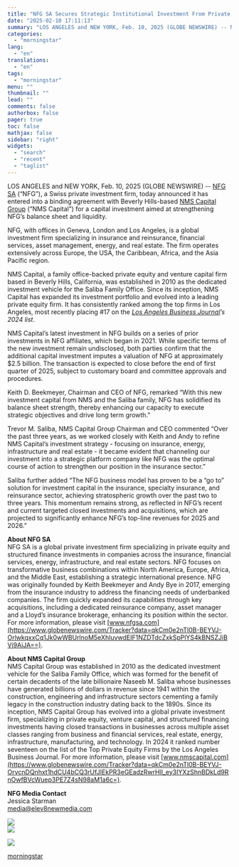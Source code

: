 ```yaml
---
title: "NFG SA Secures Strategic Institutional Investment From Private Equity Firm, NMS Capital Group"
date: "2025-02-10 17:11:13"
summary: "LOS ANGELES and NEW YORK, Feb. 10, 2025 (GLOBE NEWSWIRE) -- NFG SA (“NFG”), a Swiss private investment firm, today announced it has entered into a binding agreement with Beverly Hills-based NMS Capital Group (“NMS Capital”) for a capital investment aimed at strengthening NFG’s balance sheet and liquidity. NFG, with..."
categories:
  - "morningstar"
lang:
  - "en"
translations:
  - "en"
tags:
  - "morningstar"
menu: ""
thumbnail: ""
lead: ""
comments: false
authorbox: false
pager: true
toc: false
mathjax: false
sidebar: "right"
widgets:
  - "search"
  - "recent"
  - "taglist"
---
```


LOS ANGELES and NEW YORK, Feb. 10, 2025 (GLOBE NEWSWIRE) -- [NFG SA](https://www.globenewswire.com/Tracker?data=YUekFlioVFKnzCIB9ePwSTa2IsfAF5oo566chCpjWK1M-IgcrVT_dNbZwMlRbKKm) (“NFG”), a Swiss private investment firm, today announced it has entered into a binding agreement with Beverly Hills-based [NMS Capital Group](https://www.globenewswire.com/Tracker?data=6uscsfCbAaAIwjLlnqI_UEazuG-pihe-fq6oCF_35lVXfQ5-56AD4uKn9eohySZqS1lQetfEc_hspfJgVveZtXE8MdFh7NFs8U8-po21imc=) (“NMS Capital”) for a capital investment aimed at strengthening NFG’s balance sheet and liquidity.

NFG, with offices in Geneva, London and Los Angeles, is a global investment firm specializing in insurance and reinsurance, financial services, asset management, energy, and real estate. The firm operates extensively across Europe, the USA, the Caribbean, Africa, and the Asia Pacific region.

NMS Capital, a family office-backed private equity and venture capital firm based in Beverly Hills, California, was established in 2010 as the dedicated investment vehicle for the Saliba Family Office. Since its inception, NMS Capital has expanded its investment portfolio and evolved into a leading private equity firm. It has consistently ranked among the top firms in Los Angeles, most recently placing #17 on the [*Los Angeles Business Journal*](https://www.globenewswire.com/Tracker?data=dXG1UGSbKohB_MDh_1xtFMqqA9XZ8vQ_2AjRfaTLNI1H5CAHvvCV8aDRtE8608YRjWkATcZa43pT-Q_5sRsment95jkiSNJFtjgzhkFUylR5sVrRefoWuHFOfTxrqRwaI2TE_bFsBbiN6EaraOb3NZ6_J3IzwkFZdhzubGnXnyghCbUnK1HajBRitloN_x2-)*’s 2024 list*.

NMS Capital’s latest investment in NFG builds on a series of prior investments in NFG affiliates, which began in 2021. While specific terms of the new investment remain undisclosed, both parties confirm that the additional capital investment imputes a valuation of NFG at approximately $2.5 billion. The transaction is expected to close before the end of first quarter of 2025, subject to customary board and committee approvals and procedures.

Keith D. Beekmeyer, Chairman and CEO of NFG, remarked “With this new investment capital from NMS and the Saliba family, NFG has solidified its balance sheet strength, thereby enhancing our capacity to execute strategic objectives and drive long term growth.”

Trevor M. Saliba, NMS Capital Group Chairman and CEO commented “Over the past three years, as we worked closely with Keith and Andy to refine NMS Capital’s investment strategy - focusing on insurance, energy, infrastructure and real estate - it became evident that channeling our investment into a strategic platform company like NFG was the optimal course of action to strengthen our position in the insurance sector.”

Saliba further added “The NFG business model has proven to be a “go to” solution for investment capital in the insurance, specialty insurance, and reinsurance sector, achieving stratospheric growth over the past two to three years. This momentum remains strong, as reflected in NFG’s recent and current targeted closed investments and acquisitions, which are projected to significantly enhance NFG’s top-line revenues for 2025 and 2026.”

**About NFG SA**  
NFG SA is a global private investment firm specializing in private equity and structured finance investments in companies across the insurance, financial services, energy, infrastructure, and real estate sectors. NFG focuses on transformative business combinations within North America, Europe, Africa, and the Middle East, establishing a strategic international presence. NFG was originally founded by Keith Beekmeyer and Andy Bye in 2017, emerging from the insurance industry to address the financing needs of underbanked companies. The firm quickly expanded its capabilities through key acquisitions, including a dedicated reinsurance company, asset manager and a Lloyd’s insurance brokerage, enhancing its position within the sector. For more information, please visit [www.nfgsa.com](https://www.globenewswire.com/Tracker?data=qkCm0e2nTl0B-BEYVJ-OrlwkqxxCq1Jk0wWBUrlnoM5eXhIuvwdEIF1NZDTdcZxkSpPlYS4kBNSZJiBVj9AiJA==).

**About NMS Capital Group**  
NMS Capital Group was established in 2010 as the dedicated investment vehicle for the Saliba Family Office, which was formed for the benefit of certain decadents of the late billionaire Naseeb M. Saliba whose businesses have generated billions of dollars in revenue since 1941 within the construction, engineering and infrastructure sectors cementing a family legacy in the construction industry dating back to the 1890s. Since its inception, NMS Capital Group has evolved into a global private investment firm, specializing in private equity, venture capital, and structured financing investments having closed transactions in businesses across multiple asset classes ranging from business and financial services, real estate, energy, infrastructure, manufacturing, and technology. In 2024 it ranked number seventeen on the list of the Top Private Equity Firms by the Los Angeles Business Journal. For more information, please visit [www.nmscapital.com](https://www.globenewswire.com/Tracker?data=qkCm0e2nTl0B-BEYVJ-OrvcnDQnhxt1hdCU4bCQ3rUfJIEkPR3eGEadzRwrHlI_ey3IYXzShnBDkLd9RnOwfBVcWuep3PE7Z4sN98aM1a6c=).

**NFG Media Contact**  
Jessica Starman  
media@elev8newmedia.com

 ![](https://www.globenewswire.com/newsroom/ti?nf=OTM1NTE5NCM2NzQxODQ3IzIyOTUwNTY=)   
 ![](https://ml.globenewswire.com/media/ZDQ4MTVkNWEtZmU4ZC00MzFiLTk1ODEtMGI3N2MzMWNhNzI0LTEzMDY2MDY=/tiny/NFG-SA.png)

 [![](https://ml.globenewswire.com/media/885a5294-4fdf-4868-822a-fda9ac9115f3/small/nfg-sa-jpg.jpg)](https://www.globenewswire.com/NewsRoom/AttachmentNg/885a5294-4fdf-4868-822a-fda9ac9115f3)

[morningstar](https://www.morningstar.com/news/globe-newswire/9355194/nfg-sa-secures-strategic-institutional-investment-from-private-equity-firm-nms-capital-group)
